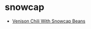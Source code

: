 # snowcap

 * [Venison Chili With Snowcap Beans](index/v/venison-chili-with-snowcap-beans-100552.json)
